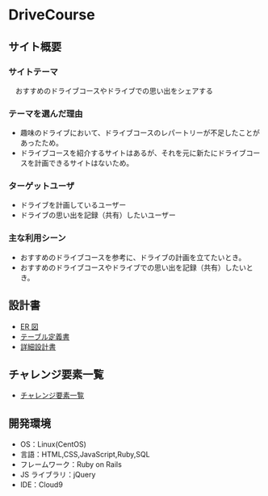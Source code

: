 # DriveCourse

## サイト概要

### サイトテーマ

&emsp;おすすめのドライブコースやドライブでの思い出をシェアする

### テーマを選んだ理由

- 趣味のドライブにおいて、ドライブコースのレパートリーが不足したことがあったため。
- ドライブコースを紹介するサイトはあるが、それを元に新たにドライブコースを計画できるサイトはないため。

### ターゲットユーザ

- ドライブを計画しているユーザー
- ドライブの思い出を記録（共有）したいユーザー

### 主な利用シーン

- おすすめのドライブコースを参考に、ドライブの計画を立てたいとき。
- おすすめのドライブコースやドライブでの思い出を記録（共有）したいとき。

## 設計書

- [ER 図](#)
- [テーブル定義書](#)
- [詳細設計書](#)

## チャレンジ要素一覧

- [チャレンジ要素一覧](https://docs.google.com/spreadsheets/d/1iksKeXpZrr3LqtiUR9k1gKPRFSGYmswZRnqnSf4qbRE/edit?usp=sharing)

## 開発環境

- OS：Linux(CentOS)
- 言語：HTML,CSS,JavaScript,Ruby,SQL
- フレームワーク：Ruby on Rails
- JS ライブラリ：jQuery
- IDE：Cloud9
